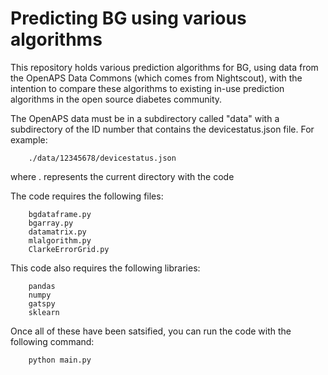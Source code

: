 # Predicting BG using various algorithms 
This repository holds various prediction algorithms for BG, using data from the OpenAPS Data Commons (which comes from Nightscout), with the intention to compare these algorithms to existing in-use prediction algorithms in the open source diabetes community. 

The OpenAPS data must be in a subdirectory called "data" with a subdirectory of
the ID number that contains the devicestatus.json file. For example:

        ./data/12345678/devicestatus.json

where . represents the current directory with the code

The code requires the following files:

        bgdataframe.py
        bgarray.py
        datamatrix.py
        mlalgorithm.py
        ClarkeErrorGrid.py

This code also requires the following libraries:

        pandas
        numpy
        gatspy
        sklearn


Once all of these have been satsified, you can run the code with the following command:

        python main.py


